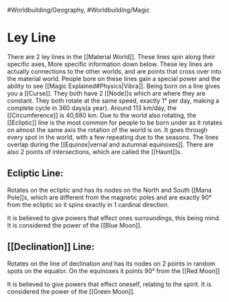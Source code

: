 #Worldbuilding/Geography, #Worldbuilding/Magic
# Ley Line

There are 2 ley lines in the [[Material World]]. These lines spin along their specific axes, More specific information down below. These ley lines are actually connections to the other worlds, and are points that cross over into the material world. People bore on these lines gain a special power and the ability to see [[Magic Explained#Physics|Vibra]]. Being born on a line gives you a [[Curse]]. They both have 2 [[Node]]s which are where they are constant. They both rotate at the same speed, exactly 1° per day, making a complete cycle in 360 days(a year). Around 113 km/day, the [[Circumference]] is 40,680 km. Due to the world also rotating, the [[Ecliptic]] line is the most common for people to be born under as it rotates on almost the same axis the rotation of the world is on. It goes through every spot in the world, with a few repeating due to the seasons. The lines overlap during the [[Equinox|vernal and autumnal equinoxes]]. There are also 2 points of intersections, which are called the [[Haunt]]s.

## Ecliptic Line:
Rotates on the ecliptic and has its nodes on the North and South [[Mana Pole]]s, which are different from the magnetic poles and are exactly 90° from the ecliptic so it spins exactly in 1 cardinal direction. 

It is believed to give powers that effect ones surroundings, this being mind. It is considered the power of the [[Blue Moon]].
## [[Declination]] Line:
Rotates on the line of declination and has its nodes on 2 points in random spots on the equator. On the equinoxes it points 90° from the [[Red Moon]]
 
It is believed to give powers that effect oneself, relating to the spirit. It is considered the power of the [[Green Moon]].